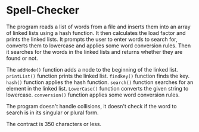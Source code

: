 # Spell-Checker
The program reads a list of words from a file and inserts them into an array of linked lists using a hash function. It then calculates the load factor and prints the linked lists. It prompts the user to enter words to search for, converts them to lowercase and applies some word conversion rules. Then it searches for the words in the linked lists and returns whether they are found or not. 

The `addNode()` function adds a node to the beginning of the linked list. `printList()` function prints the linked list. `findkey()` function finds the key. `hash()` function applies the hash function. `search()` function searches for an element in the linked list. `LowerCase()` function converts the given string to lowercase. `conversion()` function applies some word conversion rules. 

The program doesn't handle collisions, it doesn't check if the word to search is in its singular or plural form. 

The contract is 350 characters or less.
